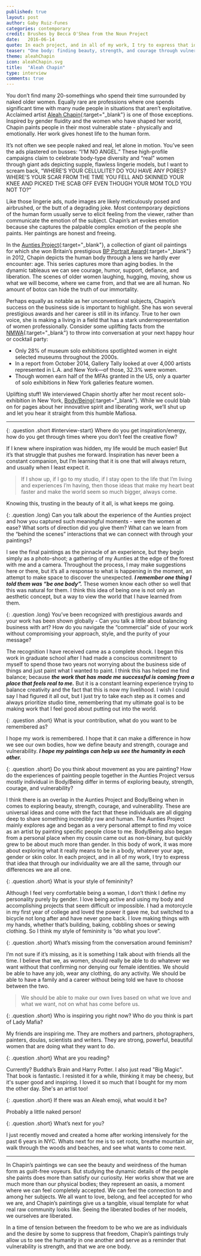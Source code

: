 ```yaml
---
published: true
layout: post
author: Gaby Ruiz-Funes
categories: contemporary
credit: Brushes by Becca O'Shea from the Noun Project
date:   2016-06-14
quote: In each project, and in all of my work, I try to express that idea that through our individuality we are all the same, through our differences we are all one...I hope my paintings can help us see the humanity in each other.
teaser: "One body: finding beauty, strength, and courage through vulnerability"
theme: aleahChapin
icon: aleahChapin.svg
title:  "Aleah Chapin"
type: interview
comments: true
---
```


You don’t find many 20-somethings who spend their time surrounded by naked older women. Equally rare are professions where one spends significant time with many nude people in situations that aren’t exploitative. Acclaimed artist [Aleah Chapin](http://www.aleahchapin.com/){:target="_blank"} is one of those exceptions. Inspired by gender fluidity and the women who have shaped her world, Chapin paints people in their most vulnerable state - physically and emotionally. Her work gives honest life to the human form.

It’s not often we see people naked and real, let alone in motion. You’ve seen the ads plastered on busses: “I’M NO ANGEL.” These high-profile campaigns claim to celebrate body-type diversity and “real” women through giant ads depicting supple, flawless lingerie models, but I want to scream back, “WHERE’S YOUR CELLULITE? DO YOU HAVE ANY PORES? WHERE’S YOUR SCAR FROM THE TIME YOU FELL AND SKINNED YOUR KNEE AND PICKED THE SCAB OFF EVEN THOUGH YOUR MOM TOLD YOU NOT TO?”

Like those lingerie ads, nude images are likely meticulously posed and airbrushed, or the butt of a degrading joke. Most contemporary depictions of the human form usually serve to elicit feeling from the viewer, rather than communicate the emotion of the subject. Chapin’s art evokes emotion because she captures the palpable complex emotion of the people she paints. Her paintings are honest and freeing.
 
In the [Aunties Project](http://www.aleahchapin.com/new-gallery-5/){:target="_blank"}, a collection of giant oil paintings for which she won Britain’s prestigious [BP Portrait Award](http://www.npg.org.uk/whatson/exhibitions/bp-portrait-award-2012/the-exhibition/prize-winners-home.php){:target="_blank"} in 2012, Chapin depicts the human body through a lens we hardly ever encounter: age. This series captures more than aging bodies. In the dynamic tableaus we can see courage, humor, support, defiance, and liberation. The scenes of older women laughing, hugging, moving, show us what we will become, where we came from, and that we are all human. No amount of botox can hide the truth of our immortality.
 
Perhaps equally as notable as her unconventional subjects, Chapin’s success on the business side is important to highlight. She has won several prestigious awards and her career is still in its infancy. True to her own voice, she is making a living in a field that has a stark underrepresentation of women professionally. Consider some uplifting facts from the [NMWA](http://www.nmwa.org/advocate/get-facts){:target="_blank"} to throw into conversation at your next happy hour or cocktail party:

* Only 28% of museum solo exhibitions spotlighted women in eight selected museums throughout the 2000s.
* In a report from October 2014, Gallery Tally looked at over 4,000 artists represented in L.A. and New York—of those, 32.3% were women.
* Though women earn half of the MFAs granted in the US, only a quarter of solo exhibitions in New York galleries feature women.

Uplifting stuff! We interviewed Chapin shortly after her most recent solo-exhibition in New York, [Body/Being](http://www.flowersgallery.com/exhibitions/view/aleah-chapin-1){:target="_blank"}. While we could blab on for pages about her innovative spirit and liberating work, we’ll shut up and let you hear it straight from this humble Mafiosa.

---

{: .question .short #interview-start}
<i class="em em-ladymafia"></i>  Where do you get inspiration/energy, how do you get through times where you don’t feel the creative flow?  

<i class="em em-nude-body"></i>  If I knew where inspiration was hidden, my life would be much easier! But it’s that struggle that pushes me forward. Inspiration has never been a constant companion, but I’m learning that it is one that will always return, and usually when I least expect it. 

> If I show up, if I go to my studio, if I stay open to the life that I’m living and experiences I’m having, then those ideas that make my heart beat faster and make the world seem so much bigger, always come.

Knowing this, trusting in the beauty of it all, is what keeps me going.

{: .question .long}
<i class="em em-ladymafia"></i>  Can you talk about the experience of the Aunties project and how you captured such meaningful moments - were the women at ease? What sorts of direction did you give them? What can we learn from the “behind the scenes” interactions that we can connect with through your paintings?  

<i class="em em-nude-body"></i>  I see the final paintings as the pinnacle of an experience, but they begin simply as a photo-shoot; a gathering of my Aunties at the edge of the forest with me and a camera. Throughout the process, I may make suggestions here or there, but it’s all a response to what is happening in the moment, an attempt to make space to discover the unexpected. **_I remember one thing I told them was “be one body”._** These women know each other so well that this was natural for them. I think this idea of being one is not only an aesthetic concept, but a way to view the world that I have learned from them.


{: .question .long}
<i class="em em-ladymafia"></i>  You’ve been recognized with prestigious awards and your work has been shown globally - Can you talk a little about  balancing business with art? How do you navigate the “commercial” side of your work without compromising your approach, style, and the purity of your message?  

<i class="em em-nude-body"></i>  The recognition I have received came as a complete shock. I began this work in graduate school after I had made a conscious commitment to myself to spend those two years not worrying about the business side of things and just paint what I wanted to paint. I think this has helped me find balance; because **_the work that has made me successful is coming from a place that feels real to me._** But it is a constant learning experience trying to balance creativity and the fact that this is now my livelihood. I wish I could say I had figured it all out, but I just try to take each step as it comes and always prioritize studio time, remembering that my ultimate goal is to be making work that I feel good about putting out into the world.

{: .question .short}
<i class="em em-ladymafia"></i> What is your contribution, what do you want to be remembered as?  

<i class="em em-nude-body"></i>  I hope my work is remembered. I hope that it can make a difference in how we see our own bodies, how we define beauty and strength, courage and vulnerability. **_I hope my paintings can help us see the humanity in each other._**

{: .question .short}
<i class="em em-ladymafia"></i> Do you think about movement as you are painting? How do the experiences of painting people together in the Aunties Project versus mostly individual in Body/Being differ in terms of exploring beauty, strength, courage, and vulnerability?  

<i class="em em-nude-body"></i>  I think there is an overlap in the Aunties Project and Body/Being when in comes to exploring beauty, strength, courage, and vulnerability. These are universal ideas and come with the fact that these individuals are all digging deep to share something incredibly raw and human. The Aunties Project mainly explores age and began as a very personal attempt to find my voice as an artist by painting specific people close to me. Body/Being also began from a personal place when my cousin came out as non-binary, but quickly grew to be about much more than gender. In this body of work, it was more about exploring what it really means to be in a body, whatever your age, gender or skin color. In each project, and in all of my work, I try to express that idea that through our individuality we are all the same, through our differences we are all one.

{: .question .short}
<i class="em em-ladymafia"></i>  What is your style of femininity?

<i class="em em-nude-body"></i>   Although I feel very comfortable being a woman, I don’t think I define my personality purely by gender. I love being active and using my body and accomplishing projects that seem difficult or impossible. I had a motorcycle in my first year of college and loved the power it gave me, but switched to a bicycle not long after and have never gone back. I love making things with my hands, whether that’s building, baking, cobbling shoes or sewing clothing. So I think my style of femininity is “do what you love”.

{: .question .short}
<i class="em em-ladymafia"></i>  What’s missing from the conversation around feminism?

<i class="em em-nude-body"></i>  I’m not sure if it’s missing, as it is something I talk about with friends all the time. I believe that we, as women, should really be able to do whatever we want without that confirming nor denying our female identities. We should be able to have any job, wear any clothing, do any activity. We should be able to have a family and a career without being told we have to choose between the two.

> We should be able to make our own lives based on what we love and what we want, not on what has come before us.

{: .question .short}
<i class="em em-ladymafia"></i>  Who is inspiring you right now? Who do you think is part of Lady Mafia?  

<i class="em em-nude-body"></i>  My friends are inspiring me. They are mothers and partners, photographers, painters, doulas, scientists and writers. They are strong, powerful, beautiful women that are doing what they want to do.

{: .question .short}
<i class="em em-ladymafia"></i>  What are you reading?

<i class="em em-nude-body"></i>  Currently? Buddha’s Brain and Harry Potter. I also just read "Big Magic". That book is fantastic. I resisted it for a while, thinking it may be cheesy, but it's super good and inspiring. I loved it so much that I bought for my mom the other day. She's an artist too! 

{: .question .short}
<i class="em em-ladymafia"></i>  If there was an Aleah emoji, what would it be?

<i class="em em-nude-body"></i>  Probably a little naked person!

{: .question .short}
<i class="em em-ladymafia"></i>  What’s next for you?  

<i class="em em-nude-body"></i>  I just recently moved and created a home after working intensively for the past 6 years in NYC. Whats next for me is to set roots, breathe mountain air, walk through the woods and beaches, and see what wants to come next.

---
In Chapin’s paintings we can see the beauty and weirdness of the human form as guilt-free voyeurs. But studying the dynamic details of the people she paints does more than satisfy our curiosity. Her works show that we are much more than our physical bodies; they represent an oasis, a moment where we can feel completely accepted. We can feel the connection to and among her subjects. We all want to love, belong, and feel accepted for who we are, and Chapin’s paintings give us a tangible, visual template for what real raw community looks like. Seeing the liberated bodies of her models, we ourselves are liberated.
 
In a time of tension between the freedom to be who we are as individuals and the desire by some to suppress that freedom, Chapin’s paintings truly allow us to see the humanity in one another and serve as a reminder that vulnerability is strength, and that we are one body.
